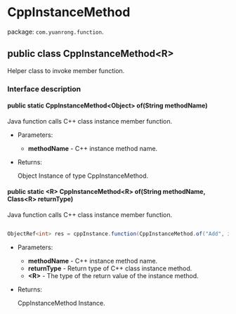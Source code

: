 # CppInstanceMethod

package: `com.yuanrong.function`.

## public class CppInstanceMethod&lt;R\>

Helper class to invoke member function.

### Interface description

#### public static CppInstanceMethod\<Object\> of(String methodName)

Java function calls C++ class instance member function.

- Parameters:

   - **methodName** - C++ instance method name.

- Returns:

    Object Instance of type CppInstanceMethod.

#### public static &lt;R&gt; CppInstanceMethod&lt;R&gt; of(String methodName, Class&lt;R&gt; returnType)

Java function calls C++ class instance member function.

```java

ObjectRef<int> res = cppInstance.function(CppInstanceMethod.of("Add", int.class)).invoke(1);
```

- Parameters:

   - **methodName** - C++ instance method name.
   - **returnType** - Return type of C++ class instance method.
   - **&lt;R&gt;** - The type of the return value of the instance method.

- Returns:

    CppInstanceMethod Instance.
